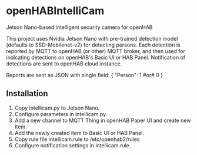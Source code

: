 # openHABIntelliCam
Jetson Nano-based intelligent security camera for openHAB

This project uses Nvidia Jetson Nano with pre-trained detection model (defaults to SSD-Mobilenet-v2) for detecting persons. Each detection is reported by MQTT to openHAB (or other) MQTT broker, and then used for indicating detections on openHAB's Basic UI or HAB Panel. Notification of detections are sent to openHAB cloud instance.

Reports are sent as JSON with single field:
{
"Person": 1 #or# 0
}

## Installation
1. Copy intellicam.py to Jetson Nano.
2. Configure parameters in intellicam.py.
3. Add a new channel to MQTT Thing in openHAB Paper UI and create new item.
4. Add the newly created item to Basic UI or HAB Panel.
5. Copy rule file intellicam.rule to /etc/openhab2/rules
6. Configure notification settings in intellicam.rule.
